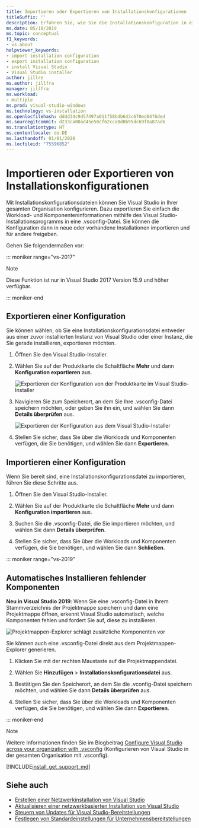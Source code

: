 ```yaml
---
title: Importieren oder Exportieren von Installationskonfigurationen
titleSuffix: ''
description: Erfahren Sie, wie Sie die Installationskonfiguration in eine Datei vom Typ „.vsconfig“ exportieren, für andere Benutzer freigeben und zum Klonen importieren.
ms.date: 05/18/2019
ms.topic: conceptual
f1_keywords:
- vs.about
helpviewer_keywords:
- import installation configuration
- export installation configuration
- install Visual Studio
- Visual Studio installer
author: jillre
ms.author: jillfra
manager: jillfra
ms.workload:
- multiple
ms.prod: visual-studio-windows
ms.technology: vs-installation
ms.openlocfilehash: dddd34c9d57497a011f58bdb643c670ed84f6ded
ms.sourcegitcommit: d233ca00ad45e50cf62cca0d0b95dc69f0a87ad6
ms.translationtype: HT
ms.contentlocale: de-DE
ms.lasthandoff: 01/01/2020
ms.locfileid: "75596852"
---
```

# <a name="import-or-export-installation-configurations"></a>Importieren oder Exportieren von Installationskonfigurationen

Mit Installationskonfigurationsdateien können Sie Visual Studio in Ihrer gesamten Organisation konfigurieren. Dazu exportieren Sie einfach die Workload- und Komponenteninformationen mithilfe des Visual Studio-Installationsprogramms in eine .vsconfig-Datei. Sie können die Konfiguration dann in neue oder vorhandene Installationen importieren und für andere freigeben.

Gehen Sie folgendermaßen vor:

::: moniker range="vs-2017"

> [!NOTE]
> Diese Funktion ist nur in Visual Studio 2017 Version 15.9 und höher verfügbar.

::: moniker-end

## <a name="export-a-configuration"></a>Exportieren einer Konfiguration

Sie können wählen, ob Sie eine Installationskonfigurationsdatei entweder aus einer zuvor installierten Instanz von Visual Studio oder einer Instanz, die Sie gerade installieren, exportieren möchten.

1. Öffnen Sie den Visual Studio-Installer.

1. Wählen Sie auf der Produktkarte die Schaltfläche **Mehr** und dann **Konfiguration exportieren** aus.

   ![Exportieren der Konfiguration von der Produktkarte im Visual Studio-Installer](../install/media/vs-2019/vs-installer-export-config.png)

1. Navigieren Sie zum Speicherort, an dem Sie Ihre .vsconfig-Datei speichern möchten, oder geben Sie ihn ein, und wählen Sie dann **Details überprüfen** aus.

   ![Exportieren der Konfiguration aus dem Visual Studio-Installer](../install/media/vs-2019/export-configuration-confirmation.png)

1. Stellen Sie sicher, dass Sie über die Workloads und Komponenten verfügen, die Sie benötigen, und wählen Sie dann **Exportieren**.

## <a name="import-a-configuration"></a>Importieren einer Konfiguration

Wenn Sie bereit sind, eine Installationskonfigurationsdatei zu importieren, führen Sie diese Schritte aus.

1. Öffnen Sie den Visual Studio-Installer.

1. Wählen Sie auf der Produktkarte die Schaltfläche **Mehr** und dann **Konfiguration importieren** aus.

1. Suchen Sie die .vsconfig-Datei, die Sie importieren möchten, und wählen Sie dann **Details überprüfen**.

1. Stellen Sie sicher, dass Sie über die Workloads und Komponenten verfügen, die Sie benötigen, und wählen Sie dann **Schließen**.

::: moniker range="vs-2019"

## <a name="automatically-install-missing-components"></a>Automatisches Installieren fehlender Komponenten

**Neu in Visual Studio 2019**: Wenn Sie eine .vsconfig-Datei in Ihrem Stammverzeichnis der Projektmappe speichern und dann eine Projektmappe öffnen, erkennt Visual Studio automatisch, welche Komponenten fehlen und fordert Sie auf, diese zu installieren.

![Projektmappen-Explorer schlägt zusätzliche Komponenten vor](../install/media/vs-2019/solution-explorer-config-file.png)

Sie können auch eine .vsconfig-Datei direkt aus dem Projektmappen-Explorer generieren.

1. Klicken Sie mit der rechten Maustaste auf die Projektmappendatei.

1. Wählen Sie **Hinzufügen** > **Installationskonfigurationsdatei** aus.

1. Bestätigen Sie den Speicherort, an dem Sie die .vconfig-Datei speichern möchten, und wählen Sie dann **Details überprüfen** aus.

1. Stellen Sie sicher, dass Sie über die Workloads und Komponenten verfügen, die Sie benötigen, und wählen Sie dann **Exportieren**.

::: moniker-end

> [!NOTE]
> Weitere Informationen finden Sie im Blogbeitrag [Configure Visual Studio across your organization with .vsconfig](https://devblogs.microsoft.com/setup/configure-visual-studio-across-your-organization-with-vsconfig/) (Konfigurieren von Visual Studio in der gesamten Organisation mit .vsconfig).

[!INCLUDE[install_get_support_md](includes/install_get_support_md.md)]

## <a name="see-also"></a>Siehe auch

* [Erstellen einer Netzwerkinstallation von Visual Studio](create-a-network-installation-of-visual-studio.md)
* [Aktualisieren einer netzwerkbasierten Installation von Visual Studio](update-a-network-installation-of-visual-studio.md)
* [Steuern von Updates für Visual Studio-Bereitstellungen](controlling-updates-to-visual-studio-deployments.md)
* [Festlegen von Standardeinstellungen für Unternehmensbereitstellungen](set-defaults-for-enterprise-deployments.md)
